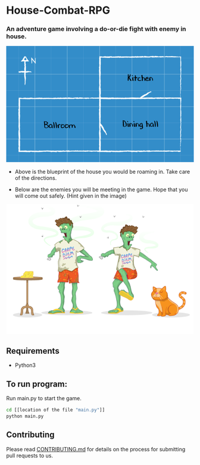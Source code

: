 # House-Combat-RPG

### An adventure game involving a do-or-die fight with enemy in house.

<p align="center"><img src="images/Blueprint.png"></p>

* Above is the blueprint of the house you would be roaming in. Take care of the directions.

* Below are the enemies you will be meeting in the game. Hope that you will come out safely. (Hint given in the image)

<p align="center"><img src="images/Enemies.png"></p>

## Requirements

* Python3 

## To run program:

Run main.py to start the game.

```bash
cd [[location of the file "main.py"]]
python main.py
```

## Contributing

Please read [CONTRIBUTING.md](CONTRIBUTING.md) for details on the process for submitting pull requests to us.
